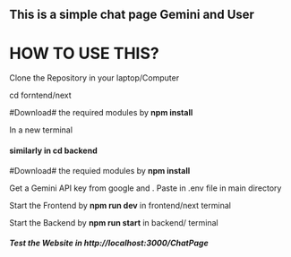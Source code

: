 ## This is a simple chat page Gemini and User

# HOW TO USE THIS?

<p> Clone the Repository in your laptop/Computer</p>

<p> cd forntend/next  </p>

<p> #Download# the required modules by <b>  npm install </b> </p>

<p>In a new terminal </p>

<h4>similarly in <b>cd backend </b>  </h4>

<p> #Download# the requied modules by  <b>  npm install </b> </p>

<p>Get a Gemini API key from google and . Paste in .env file in main directory </p>

<p>Start the Frontend by <b>npm run dev</b> in frontend/next terminal </p>

<p>Start the Backend by <b>npm run start</b> in backend/ terminal </p>

<h5> Test the Website in http://localhost:3000/ChatPage </h5>

